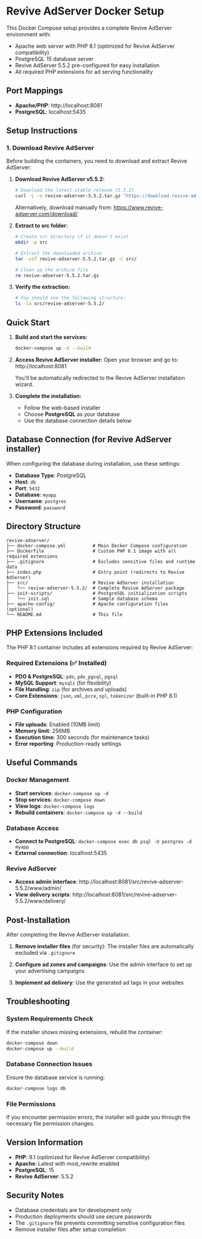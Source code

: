 # Revive AdServer Docker Setup

This Docker Compose setup provides a complete Revive AdServer environment with:
- Apache web server with PHP 8.1 (optimized for Revive AdServer compatibility)
- PostgreSQL 15 database server  
- Revive AdServer 5.5.2 pre-configured for easy installation
- All required PHP extensions for ad serving functionality

## Port Mappings
- **Apache/PHP**: http://localhost:8081
- **PostgreSQL**: localhost:5435

## Setup Instructions

### 1. Download Revive AdServer

Before building the containers, you need to download and extract Revive AdServer:

1. **Download Revive AdServer v5.5.2:**
   ```bash
   # Download the latest stable release (5.5.2)
   curl -L -o revive-adserver-5.5.2.tar.gz "https://download.revive-adserver.com/revive-adserver-5.5.2.tar.gz"
   ```
   
   Alternatively, download manually from: https://www.revive-adserver.com/download/

2. **Extract to src folder:**
   ```bash
   # Create src directory if it doesn't exist
   mkdir -p src
   
   # Extract the downloaded archive
   tar -xzf revive-adserver-5.5.2.tar.gz -C src/
   
   # Clean up the archive file
   rm revive-adserver-5.5.2.tar.gz
   ```

3. **Verify the extraction:**
   ```bash
   # You should see the following structure:
   ls -la src/revive-adserver-5.5.2/
   ```

## Quick Start

1. **Build and start the services:**
   ```bash
   docker-compose up -d --build
   ```

2. **Access Revive AdServer installer:**
   Open your browser and go to: http://localhost:8081
   
   You'll be automatically redirected to the Revive AdServer installation wizard.

3. **Complete the installation:**
   - Follow the web-based installer
   - Choose **PostgreSQL** as your database
   - Use the database connection details below

## Database Connection (for Revive AdServer installer)

When configuring the database during installation, use these settings:

- **Database Type**: PostgreSQL
- **Host**: `db`
- **Port**: `5432`
- **Database**: `myapp`
- **Username**: `postgres`
- **Password**: `password`

## Directory Structure

```
revive-adserver/
├── docker-compose.yml          # Main Docker Compose configuration
├── Dockerfile                  # Custom PHP 8.1 image with all required extensions
├── .gitignore                  # Excludes sensitive files and runtime data
├── index.php                   # Entry point (redirects to Revive AdServer)
├── src/                        # Revive AdServer installation
│   └── revive-adserver-5.5.2/  # Complete Revive AdServer package
├── init-scripts/               # PostgreSQL initialization scripts
│   └── init.sql                # Sample database schema
├── apache-config/              # Apache configuration files (optional)
└── README.md                   # This file
```

## PHP Extensions Included

The PHP 8.1 container includes all extensions required by Revive AdServer:

### Required Extensions (✅ Installed)
- **PDO & PostgreSQL**: `pdo`, `pdo_pgsql`, `pgsql`
- **MySQL Support**: `mysqli` (for flexibility)
- **File Handling**: `zip` (for archives and uploads)
- **Core Extensions**: `json`, `xml`, `pcre`, `spl`, `tokenizer` (built-in PHP 8.1)

### PHP Configuration
- **File uploads**: Enabled (10MB limit)
- **Memory limit**: 256MB
- **Execution time**: 300 seconds (for maintenance tasks)
- **Error reporting**: Production-ready settings

## Useful Commands

### Docker Management
- **Start services**: `docker-compose up -d`
- **Stop services**: `docker-compose down`
- **View logs**: `docker-compose logs`
- **Rebuild containers**: `docker-compose up -d --build`

### Database Access
- **Connect to PostgreSQL**: `docker-compose exec db psql -U postgres -d myapp`
- **External connection**: localhost:5435

### Revive AdServer
- **Access admin interface**: http://localhost:8081/src/revive-adserver-5.5.2/www/admin/
- **View delivery scripts**: http://localhost:8081/src/revive-adserver-5.5.2/www/delivery/

## Post-Installation

After completing the Revive AdServer installation:

1. **Remove installer files** (for security):
   The installer files are automatically excluded via `.gitignore`

2. **Configure ad zones and campaigns**:
   Use the admin interface to set up your advertising campaigns

3. **Implement ad delivery**:
   Use the generated ad tags in your websites

## Troubleshooting

### System Requirements Check
If the installer shows missing extensions, rebuild the container:
```bash
docker-compose down
docker-compose up --build
```

### Database Connection Issues
Ensure the database service is running:
```bash
docker-compose logs db
```

### File Permissions
If you encounter permission errors, the installer will guide you through the necessary file permission changes.

## Version Information

- **PHP**: 8.1 (optimized for Revive AdServer compatibility)
- **Apache**: Latest with mod_rewrite enabled
- **PostgreSQL**: 15
- **Revive AdServer**: 5.5.2

## Security Notes

- Database credentials are for development only
- Production deployments should use secure passwords
- The `.gitignore` file prevents committing sensitive configuration files
- Remove installer files after setup completion 